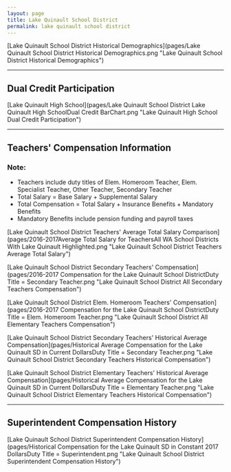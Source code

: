 ```yaml
---
layout: page
title: Lake Quinault School District
permalink: lake quinault school district
---
```



[Lake Quinault School District Historical Demographics](pages/Lake Quinault School District Historical Demographics.png "Lake Quinault School District Historical Demographics")

___

## Dual Credit Participation

[Lake Quinault High School](pages/Lake Quinault School District Lake Quinault High SchoolDual Credit BarChart.png "Lake Quinault High School Dual Credit Participation")


___

## Teachers' Compensation Information
### Note:
- Teachers include duty titles of Elem. Homeroom Teacher, Elem. Specialist Teacher, Other Teacher, Secondary Teacher
- Total Salary = Base Salary + Supplemental Salary
- Total Compensation = Total Salary + Insurance Benefits + Mandatory Benefits
- Mandatory Benefits include pension funding and payroll taxes

[Lake Quinault School District Teachers' Average Total Salary Comparison](pages/2016-2017Average Total Salary for TeachersAll WA School Districts With Lake Quinault Highlighted.png "Lake Quinault School District Teachers Average Total Salary")

[Lake Quinault School District Secondary Teachers' Compensation](pages/2016-2017 Compensation for the Lake Quinault School DistrictDuty Title = Secondary Teacher.png "Lake Quinault School District All Secondary Teachers Compensation")

[Lake Quinault School District Elem. Homeroom Teachers' Compensation](pages/2016-2017 Compensation for the Lake Quinault School DistrictDuty Title = Elem. Homeroom Teacher.png "Lake Quinault School District All Elementary Teachers Compensation")

[Lake Quinault School District Secondary Teachers' Historical Average Compensation](pages/Historical Average Compensation for the Lake Quinault SD in Current DollarsDuty Title = Secondary Teacher.png "Lake Quinault School District Secondary Teachers Historical Compensation")

[Lake Quinault School District Elementary Teachers' Historical Average Compensation](pages/Historical Average Compensation for the Lake Quinault SD in Current DollarsDuty Title = Elementary Teacher.png "Lake Quinault School District Elementary Teachers Historical Compensation")


___

## Superintendent Compensation History

[Lake Quinault School District Superintendent Compensation History](pages/Historical Compensation for the Lake Quinault SD in Constant 2017 DollarsDuty Title = Superintendent.png "Lake Quinault School District Superintendent Compensation History")

